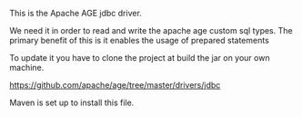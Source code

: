 
This is the Apache AGE jdbc driver. 

We need it in order to read and write the apache age custom sql types. The primary benefit of this is it enables 
the usage of prepared statements

To update it you have to clone the project at build the jar on your own machine.

https://github.com/apache/age/tree/master/drivers/jdbc

Maven is set up to install this file.